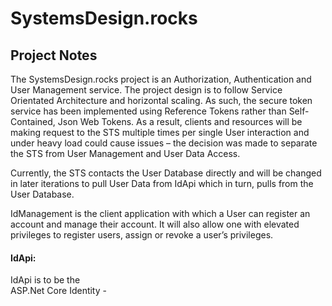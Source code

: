 # SystemsDesign.rocks
## Project Notes
The SystemsDesign.rocks project is an Authorization, Authentication and User Management service. The project design is to follow Service Orientated Architecture and horizontal scaling. As such, the secure token service has been implemented using Reference Tokens rather than Self-Contained, Json Web Tokens. As a result, clients and resources will be making request to the STS multiple times per single User interaction and under heavy load could cause issues – the decision was made to separate the STS from User Management and User Data Access.

Currently, the STS contacts the User Database directly and will be changed in later iterations to pull User Data from IdApi which in turn, pulls from the User Database.

IdManagement is the client application with which a User can register an account and manage their account. It will also allow one with elevated privileges to register users, assign or revoke a user’s privileges.   
   
#### IdApi: 
IdApi is to be the  
ASP.Net Core Identity - 

